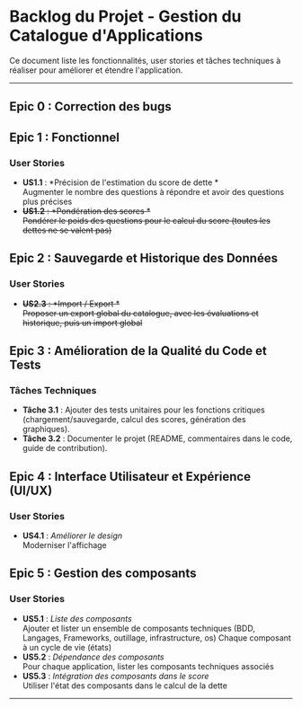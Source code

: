 # Backlog du Projet - Gestion du Catalogue d'Applications

Ce document liste les fonctionnalités, user stories et tâches techniques à réaliser pour améliorer et étendre l'application.

---

## Epic 0 : Correction des bugs 

## Epic 1 : Fonctionnel

### User Stories
- **US1.1** : *Précision de l'estimation du score de dette *  
  Augmenter le nombre des questions à répondre et avoir des questions plus précises
- ~~**US1.2** : *Pondération des scores *~~  
  ~~Pondérer le poids des questions pour le calcul du score (toutes les dettes ne se valent pas)~~

## Epic 2 : Sauvegarde et Historique des Données

### User Stories
- ~~**US2.3** : *Import / Export *~~  
  ~~Proposer un export global du catalogue, avec les évaluations et historique, puis un import global~~

## Epic 3 : Amélioration de la Qualité du Code et Tests

### Tâches Techniques
- **Tâche 3.1** : Ajouter des tests unitaires pour les fonctions critiques (chargement/sauvegarde, calcul des scores, génération des graphiques).
- **Tâche 3.2** : Documenter le projet (README, commentaires dans le code, guide de contribution).

## Epic 4 : Interface Utilisateur et Expérience (UI/UX)

### User Stories
- **US4.1** : *Améliorer le design*  
  Moderniser l'affichage

## Epic 5 : Gestion des composants

### User Stories
- **US5.1** : *Liste des composants*  
  Ajouter et lister un ensemble de composants techniques (BDD, Langages, Frameworks, outillage, infrastructure, os)
  Chaque composant à un cycle de vie (états)
- **US5.2** : *Dépendance des composants*  
  Pour chaque application, lister les composants techniques associés
- **US5.3** : *Intégration des composants dans le score*  
  Utiliser l'état des composants dans le calcul de la dette
  

---
